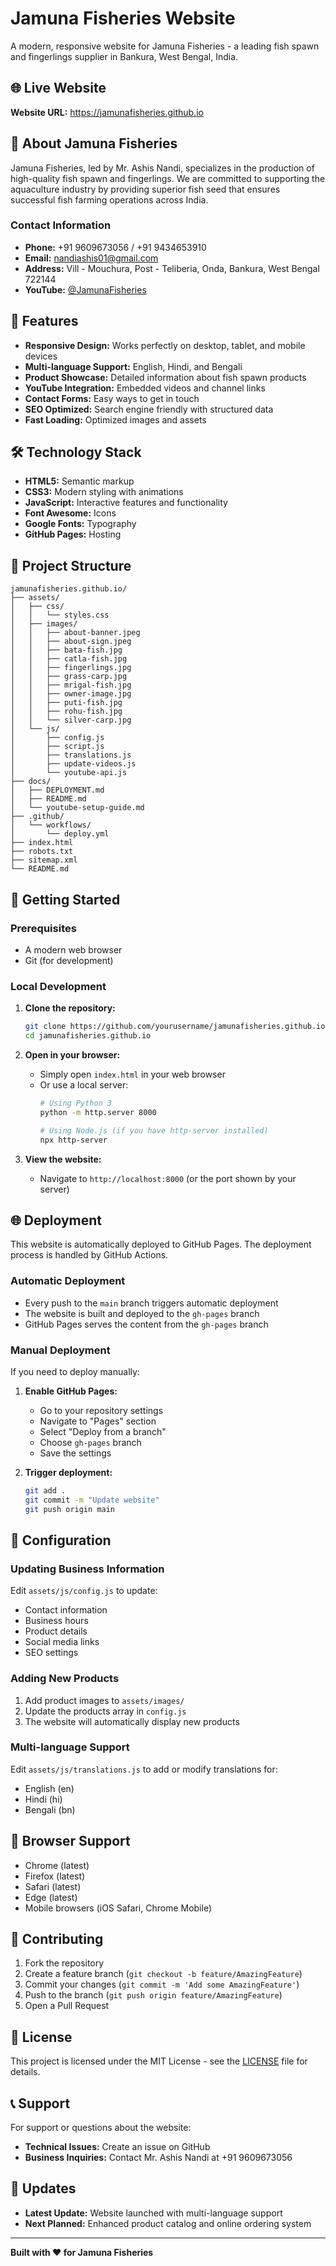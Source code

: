 # Jamuna Fisheries Website

A modern, responsive website for Jamuna Fisheries - a leading fish spawn and fingerlings supplier in Bankura, West Bengal, India.

## 🌐 Live Website

**Website URL:** https://jamunafisheries.github.io

## 🏢 About Jamuna Fisheries

Jamuna Fisheries, led by Mr. Ashis Nandi, specializes in the production of high-quality fish spawn and fingerlings. We are committed to supporting the aquaculture industry by providing superior fish seed that ensures successful fish farming operations across India.

### Contact Information
- **Phone:** +91 9609673056 / +91 9434653910
- **Email:** nandiashis01@gmail.com
- **Address:** Vill - Mouchura, Post - Teliberia, Onda, Bankura, West Bengal 722144
- **YouTube:** [@JamunaFisheries](https://www.youtube.com/@JamunaFisheries)

## 🚀 Features

- **Responsive Design:** Works perfectly on desktop, tablet, and mobile devices
- **Multi-language Support:** English, Hindi, and Bengali
- **Product Showcase:** Detailed information about fish spawn products
- **YouTube Integration:** Embedded videos and channel links
- **Contact Forms:** Easy ways to get in touch
- **SEO Optimized:** Search engine friendly with structured data
- **Fast Loading:** Optimized images and assets

## 🛠️ Technology Stack

- **HTML5:** Semantic markup
- **CSS3:** Modern styling with animations
- **JavaScript:** Interactive features and functionality
- **Font Awesome:** Icons
- **Google Fonts:** Typography
- **GitHub Pages:** Hosting

## 📁 Project Structure

```
jamunafisheries.github.io/
├── assets/
│   ├── css/
│   │   └── styles.css
│   ├── images/
│   │   ├── about-banner.jpeg
│   │   ├── about-sign.jpeg
│   │   ├── bata-fish.jpg
│   │   ├── catla-fish.jpg
│   │   ├── fingerlings.jpg
│   │   ├── grass-carp.jpg
│   │   ├── mrigal-fish.jpg
│   │   ├── owner-image.jpg
│   │   ├── puti-fish.jpg
│   │   ├── rohu-fish.jpg
│   │   └── silver-carp.jpg
│   └── js/
│       ├── config.js
│       ├── script.js
│       ├── translations.js
│       ├── update-videos.js
│       └── youtube-api.js
├── docs/
│   ├── DEPLOYMENT.md
│   ├── README.md
│   └── youtube-setup-guide.md
├── .github/
│   └── workflows/
│       └── deploy.yml
├── index.html
├── robots.txt
├── sitemap.xml
└── README.md
```

## 🚀 Getting Started

### Prerequisites
- A modern web browser
- Git (for development)

### Local Development

1. **Clone the repository:**
   ```bash
   git clone https://github.com/yourusername/jamunafisheries.github.io.git
   cd jamunafisheries.github.io
   ```

2. **Open in your browser:**
   - Simply open `index.html` in your web browser
   - Or use a local server:
     ```bash
     # Using Python 3
     python -m http.server 8000
     
     # Using Node.js (if you have http-server installed)
     npx http-server
     ```

3. **View the website:**
   - Navigate to `http://localhost:8000` (or the port shown by your server)

## 🌐 Deployment

This website is automatically deployed to GitHub Pages. The deployment process is handled by GitHub Actions.

### Automatic Deployment
- Every push to the `main` branch triggers automatic deployment
- The website is built and deployed to the `gh-pages` branch
- GitHub Pages serves the content from the `gh-pages` branch

### Manual Deployment
If you need to deploy manually:

1. **Enable GitHub Pages:**
   - Go to your repository settings
   - Navigate to "Pages" section
   - Select "Deploy from a branch"
   - Choose `gh-pages` branch
   - Save the settings

2. **Trigger deployment:**
   ```bash
   git add .
   git commit -m "Update website"
   git push origin main
   ```

## 🔧 Configuration

### Updating Business Information
Edit `assets/js/config.js` to update:
- Contact information
- Business hours
- Product details
- Social media links
- SEO settings

### Adding New Products
1. Add product images to `assets/images/`
2. Update the products array in `config.js`
3. The website will automatically display new products

### Multi-language Support
Edit `assets/js/translations.js` to add or modify translations for:
- English (en)
- Hindi (hi)
- Bengali (bn)

## 📱 Browser Support

- Chrome (latest)
- Firefox (latest)
- Safari (latest)
- Edge (latest)
- Mobile browsers (iOS Safari, Chrome Mobile)

## 🤝 Contributing

1. Fork the repository
2. Create a feature branch (`git checkout -b feature/AmazingFeature`)
3. Commit your changes (`git commit -m 'Add some AmazingFeature'`)
4. Push to the branch (`git push origin feature/AmazingFeature`)
5. Open a Pull Request

## 📄 License

This project is licensed under the MIT License - see the [LICENSE](LICENSE) file for details.

## 📞 Support

For support or questions about the website:
- **Technical Issues:** Create an issue on GitHub
- **Business Inquiries:** Contact Mr. Ashis Nandi at +91 9609673056

## 🔄 Updates

- **Latest Update:** Website launched with multi-language support
- **Next Planned:** Enhanced product catalog and online ordering system

---

**Built with ❤️ for Jamuna Fisheries** 